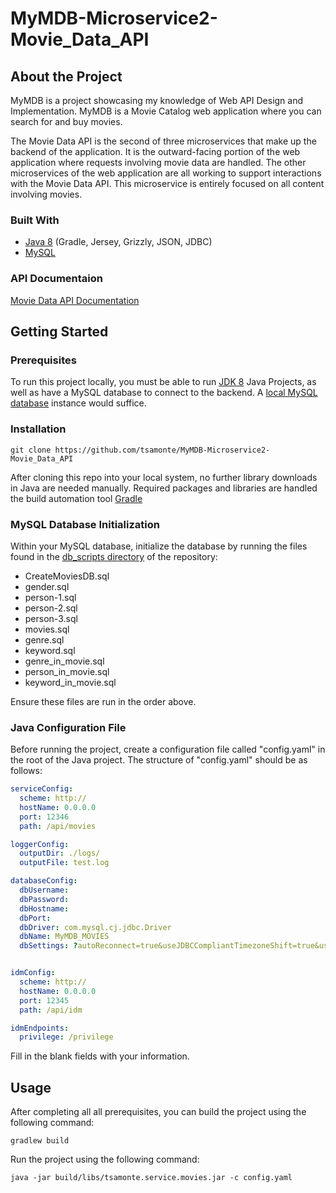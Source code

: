 # MyMDB-Microservice2-Movie_Data_API

## About the Project

MyMDB is a project showcasing my knowledge of Web API Design and Implementation. MyMDB is a Movie Catalog web application where you can search for and buy movies.

The Movie Data API is the second of three microservices that make up the backend of the application. It is the outward-facing portion of the web application where requests involving movie data are handled. The other microservices of the web application are all working to support interactions with the Movie Data API. This microservice is entirely focused on all content involving movies.

### Built With
- [Java 8](https://www.java.com/en/download/help/java8.html) (Gradle, Jersey, Grizzly, JSON, JDBC)
- [MySQL](https://www.mysql.com/)

### API Documentaion
[Movie Data API Documentation](https://docs.google.com/document/d/1c6HKlOrwnKFkZ_xbR4GvTiVLzLhkPxFFAxbKVdluOew/edit?usp=sharing)


## Getting Started

### Prerequisites
To run this project locally, you must be able to run [JDK 8](https://docs.oracle.com/javase/8/docs/technotes/guides/install/install_overview.html) Java Projects, as well as have a MySQL database to connect to the backend. A [local MySQL database](https://www.mysql.com/downloads/) instance would suffice.


### Installation
```
git clone https://github.com/tsamonte/MyMDB-Microservice2-Movie_Data_API
```
After cloning this repo into your local system, no further library downloads  in Java are needed manually. Required packages and libraries are handled the build automation tool [Gradle](https://gradle.org/)


### MySQL Database Initialization
Within your MySQL database, initialize the database by running the files found in the [db_scripts directory](https://github.com/tsamonte/MyMDB-Microservice2-Movie_Data_API/tree/master/db_scripts) of the repository:
- CreateMoviesDB.sql
- gender.sql
- person-1.sql
- person-2.sql
- person-3.sql
- movies.sql
- genre.sql
- keyword.sql
- genre_in_movie.sql
- person_in_movie.sql
- keyword_in_movie.sql

Ensure these files are run in the order above.


### Java Configuration File
Before running the project, create a configuration file called "config.yaml" in the root of the Java project. The structure of "config.yaml" should be as follows:
```yaml
serviceConfig:
  scheme: http://
  hostName: 0.0.0.0
  port: 12346
  path: /api/movies

loggerConfig:
  outputDir: ./logs/
  outputFile: test.log

databaseConfig:
  dbUsername: 
  dbPassword: 
  dbHostname: 
  dbPort: 
  dbDriver: com.mysql.cj.jdbc.Driver
  dbName: MyMDB_MOVIES
  dbSettings: ?autoReconnect=true&useJDBCCompliantTimezoneShift=true&useLegacyDatetimeCode=false&serverTimezone=PST


idmConfig:
  scheme: http://
  hostName: 0.0.0.0
  port: 12345
  path: /api/idm

idmEndpoints:
  privilege: /privilege
```
Fill in the blank fields with your information.

## Usage
After completing all all prerequisites, you can build the project using the following command:
```
gradlew build
```

Run the project using the following command:
```
java -jar build/libs/tsamonte.service.movies.jar -c config.yaml
```
